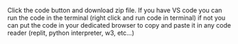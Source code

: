 Click the code button and download zip file. If you have VS code you can run the code in the terminal (right click and run code in terminal) if not you can put the code in your dedicated browser to copy and paste it in any code reader (replit, python interpreter, w3, etc...)
